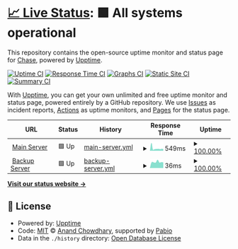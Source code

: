 # [📈 Live Status](https://uptime.chse.dev): <!--live status--> **🟩 All systems operational**

This repository contains the open-source uptime monitor and status page for [Chase](https://git.chse.dev/chase), powered by [Upptime](https://github.com/upptime/upptime).

[![Uptime CI](https://github.com/chxseh/upptime/workflows/Uptime%20CI/badge.svg)](https://github.com/chxseh/upptime/actions?query=workflow%3A%22Uptime+CI%22)
[![Response Time CI](https://github.com/chxseh/upptime/workflows/Response%20Time%20CI/badge.svg)](https://github.com/chxseh/upptime/actions?query=workflow%3A%22Response+Time+CI%22)
[![Graphs CI](https://github.com/chxseh/upptime/workflows/Graphs%20CI/badge.svg)](https://github.com/chxseh/upptime/actions?query=workflow%3A%22Graphs+CI%22)
[![Static Site CI](https://github.com/chxseh/upptime/workflows/Static%20Site%20CI/badge.svg)](https://github.com/chxseh/upptime/actions?query=workflow%3A%22Static+Site+CI%22)
[![Summary CI](https://github.com/chxseh/upptime/workflows/Summary%20CI/badge.svg)](https://github.com/chxseh/upptime/actions?query=workflow%3A%22Summary+CI%22)

With [Upptime](https://upptime.js.org), you can get your own unlimited and free uptime monitor and status page, powered entirely by a GitHub repository. We use [Issues](https://github.com/chxseh/upptime/issues) as incident reports, [Actions](https://github.com/chxseh/upptime/actions) as uptime monitors, and [Pages](https://uptime.chse.dev) for the status page.

<!--start: status pages-->
<!-- This summary is generated by Upptime (https://github.com/upptime/upptime) -->
<!-- Do not edit this manually, your changes will be overwritten -->
<!-- prettier-ignore -->
| URL | Status | History | Response Time | Uptime |
| --- | ------ | ------- | ------------- | ------ |
| <img alt="" src="https://icons.duckduckgo.com/ip3/chse.dev.ico" height="13"> [Main Server](https://chse.dev) | 🟩 Up | [main-server.yml](https://github.com/chxseh/upptime/commits/HEAD/history/main-server.yml) | <details><summary><img alt="Response time graph" src="./graphs/main-server/response-time-week.png" height="20"> 549ms</summary><br><a href="https://uptime.chse.dev/history/main-server"><img alt="Response time 594" src="https://img.shields.io/endpoint?url=https%3A%2F%2Fraw.githubusercontent.com%2Fchxseh%2Fupptime%2FHEAD%2Fapi%2Fmain-server%2Fresponse-time.json"></a><br><a href="https://uptime.chse.dev/history/main-server"><img alt="24-hour response time 425" src="https://img.shields.io/endpoint?url=https%3A%2F%2Fraw.githubusercontent.com%2Fchxseh%2Fupptime%2FHEAD%2Fapi%2Fmain-server%2Fresponse-time-day.json"></a><br><a href="https://uptime.chse.dev/history/main-server"><img alt="7-day response time 549" src="https://img.shields.io/endpoint?url=https%3A%2F%2Fraw.githubusercontent.com%2Fchxseh%2Fupptime%2FHEAD%2Fapi%2Fmain-server%2Fresponse-time-week.json"></a><br><a href="https://uptime.chse.dev/history/main-server"><img alt="30-day response time 594" src="https://img.shields.io/endpoint?url=https%3A%2F%2Fraw.githubusercontent.com%2Fchxseh%2Fupptime%2FHEAD%2Fapi%2Fmain-server%2Fresponse-time-month.json"></a><br><a href="https://uptime.chse.dev/history/main-server"><img alt="1-year response time 594" src="https://img.shields.io/endpoint?url=https%3A%2F%2Fraw.githubusercontent.com%2Fchxseh%2Fupptime%2FHEAD%2Fapi%2Fmain-server%2Fresponse-time-year.json"></a></details> | <details><summary><a href="https://uptime.chse.dev/history/main-server">100.00%</a></summary><a href="https://uptime.chse.dev/history/main-server"><img alt="All-time uptime 100.00%" src="https://img.shields.io/endpoint?url=https%3A%2F%2Fraw.githubusercontent.com%2Fchxseh%2Fupptime%2FHEAD%2Fapi%2Fmain-server%2Fuptime.json"></a><br><a href="https://uptime.chse.dev/history/main-server"><img alt="24-hour uptime 100.00%" src="https://img.shields.io/endpoint?url=https%3A%2F%2Fraw.githubusercontent.com%2Fchxseh%2Fupptime%2FHEAD%2Fapi%2Fmain-server%2Fuptime-day.json"></a><br><a href="https://uptime.chse.dev/history/main-server"><img alt="7-day uptime 100.00%" src="https://img.shields.io/endpoint?url=https%3A%2F%2Fraw.githubusercontent.com%2Fchxseh%2Fupptime%2FHEAD%2Fapi%2Fmain-server%2Fuptime-week.json"></a><br><a href="https://uptime.chse.dev/history/main-server"><img alt="30-day uptime 100.00%" src="https://img.shields.io/endpoint?url=https%3A%2F%2Fraw.githubusercontent.com%2Fchxseh%2Fupptime%2FHEAD%2Fapi%2Fmain-server%2Fuptime-month.json"></a><br><a href="https://uptime.chse.dev/history/main-server"><img alt="1-year uptime 100.00%" src="https://img.shields.io/endpoint?url=https%3A%2F%2Fraw.githubusercontent.com%2Fchxseh%2Fupptime%2FHEAD%2Fapi%2Fmain-server%2Fuptime-year.json"></a></details>
| <img alt="" src="https://icons.duckduckgo.com/ip3/null.ico" height="13"> [Backup Server](offsite-backup.chse.dev) | 🟩 Up | [backup-server.yml](https://github.com/chxseh/upptime/commits/HEAD/history/backup-server.yml) | <details><summary><img alt="Response time graph" src="./graphs/backup-server/response-time-week.png" height="20"> 36ms</summary><br><a href="https://uptime.chse.dev/history/backup-server"><img alt="Response time 35" src="https://img.shields.io/endpoint?url=https%3A%2F%2Fraw.githubusercontent.com%2Fchxseh%2Fupptime%2FHEAD%2Fapi%2Fbackup-server%2Fresponse-time.json"></a><br><a href="https://uptime.chse.dev/history/backup-server"><img alt="24-hour response time 14" src="https://img.shields.io/endpoint?url=https%3A%2F%2Fraw.githubusercontent.com%2Fchxseh%2Fupptime%2FHEAD%2Fapi%2Fbackup-server%2Fresponse-time-day.json"></a><br><a href="https://uptime.chse.dev/history/backup-server"><img alt="7-day response time 36" src="https://img.shields.io/endpoint?url=https%3A%2F%2Fraw.githubusercontent.com%2Fchxseh%2Fupptime%2FHEAD%2Fapi%2Fbackup-server%2Fresponse-time-week.json"></a><br><a href="https://uptime.chse.dev/history/backup-server"><img alt="30-day response time 35" src="https://img.shields.io/endpoint?url=https%3A%2F%2Fraw.githubusercontent.com%2Fchxseh%2Fupptime%2FHEAD%2Fapi%2Fbackup-server%2Fresponse-time-month.json"></a><br><a href="https://uptime.chse.dev/history/backup-server"><img alt="1-year response time 35" src="https://img.shields.io/endpoint?url=https%3A%2F%2Fraw.githubusercontent.com%2Fchxseh%2Fupptime%2FHEAD%2Fapi%2Fbackup-server%2Fresponse-time-year.json"></a></details> | <details><summary><a href="https://uptime.chse.dev/history/backup-server">100.00%</a></summary><a href="https://uptime.chse.dev/history/backup-server"><img alt="All-time uptime 100.00%" src="https://img.shields.io/endpoint?url=https%3A%2F%2Fraw.githubusercontent.com%2Fchxseh%2Fupptime%2FHEAD%2Fapi%2Fbackup-server%2Fuptime.json"></a><br><a href="https://uptime.chse.dev/history/backup-server"><img alt="24-hour uptime 100.00%" src="https://img.shields.io/endpoint?url=https%3A%2F%2Fraw.githubusercontent.com%2Fchxseh%2Fupptime%2FHEAD%2Fapi%2Fbackup-server%2Fuptime-day.json"></a><br><a href="https://uptime.chse.dev/history/backup-server"><img alt="7-day uptime 100.00%" src="https://img.shields.io/endpoint?url=https%3A%2F%2Fraw.githubusercontent.com%2Fchxseh%2Fupptime%2FHEAD%2Fapi%2Fbackup-server%2Fuptime-week.json"></a><br><a href="https://uptime.chse.dev/history/backup-server"><img alt="30-day uptime 100.00%" src="https://img.shields.io/endpoint?url=https%3A%2F%2Fraw.githubusercontent.com%2Fchxseh%2Fupptime%2FHEAD%2Fapi%2Fbackup-server%2Fuptime-month.json"></a><br><a href="https://uptime.chse.dev/history/backup-server"><img alt="1-year uptime 100.00%" src="https://img.shields.io/endpoint?url=https%3A%2F%2Fraw.githubusercontent.com%2Fchxseh%2Fupptime%2FHEAD%2Fapi%2Fbackup-server%2Fuptime-year.json"></a></details>

<!--end: status pages-->

[**Visit our status website →**](https://uptime.chse.dev)

## 📄 License

- Powered by: [Upptime](https://github.com/upptime/upptime)
- Code: [MIT](./LICENSE) © [Anand Chowdhary](https://anandchowdhary.com), supported by [Pabio](https://pabio.com)
- Data in the `./history` directory: [Open Database License](https://opendatacommons.org/licenses/odbl/1-0/)
